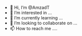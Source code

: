 - 👋 Hi, I’m @AmzadT
- 👀 I’m interested in ...
- 🌱 I’m currently learning ...
- 💞️ I’m looking to collaborate on ...
- 📫 How to reach me ....

<!---
AmzadT/AmzadT is a ✨ special ✨ repository because its `README.md` (this file) appears on your GitHub profile.
You can click the Preview link to take a look at your changes......
--->
